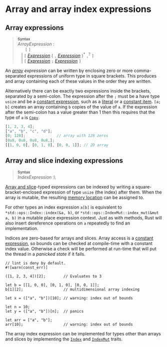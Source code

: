 # Array and array index expressions

## Array expressions

> **<sup>Syntax</sup>**\
> _ArrayExpression_ :\
> &nbsp;&nbsp; &nbsp;&nbsp; `[`  `]`\
> &nbsp;&nbsp; | `[` [_Expression_] ( `,` [_Expression_] )<sup>\*</sup> `,`<sup>?</sup> `]`\
> &nbsp;&nbsp; | `[` [_Expression_] `;` [_Expression_] `]`

An _[array] expression_ can be written by enclosing zero or more comma-separated
expressions of uniform type in square brackets. This produces and array
containing each of these values in the order they are written.

Alternatively there can be exactly two expressions inside the brackets,
separated by a semi-colon. The expression after the `;` must be a have type
`usize` and be a [constant expression], such as a [literal] or a [constant
item]. `[a; b]` creates an array containing `b` copies of the value of `a`. If
the expression after the semi-colon has a value greater than 1 then this
requires that the type of `a` is [`Copy`].

```rust
[1, 2, 3, 4];
["a", "b", "c", "d"];
[0; 128];              // array with 128 zeros
[0u8, 0u8, 0u8, 0u8,];
[[1, 0, 0], [0, 1, 0], [0, 0, 1]]; // 2D array
```

## Array and slice indexing expressions

> **<sup>Syntax</sup>**\
> _IndexExpression_ :\

[Array and slice]-typed expressions can be
indexed by writing a square-bracket-enclosed expression of type `usize` (the
index) after them. When the array is mutable, the resulting [memory location]
can be assigned to.

For other types an index expression `a[b]` is equivalent to
`*std::ops::Index::index(&a, b)`, or
`*std::ops::IndexMut::index_mut(&mut a, b)` in a mutable place expression
context. Just as with methods, Rust will also insert dereference operations on
`a` repeatedly to find an implementation.

Indices are zero-based for arrays and slices. Array access is a [constant
expression], so bounds can be checked at compile-time with a constant index
value. Otherwise a check will be performed at run-time that will put the thread
in a _panicked state_ if it fails.

```rust,should_panic
// lint is deny by default.
#![warn(const_err)]

([1, 2, 3, 4])[2];        // Evaluates to 3

let b = [[1, 0, 0], [0, 1, 0], [0, 0, 1]];
b[1][2];                  // multidimensional array indexing

let x = (["a", "b"])[10]; // warning: index out of bounds

let n = 10;
let y = (["a", "b"])[n];  // panics

let arr = ["a", "b"];
arr[10];                  // warning: index out of bounds
```

The array index expression can be implemented for types other than arrays and slices
by implementing the [`Index`] and [`IndexMut`] traits.

[Array and slice]: ../types.html#array-and-slice-types
[_Expression_]: /expressions.html
[`Copy`]: ../special-types-and-traits.html#copy
[`IndexMut`]: ../../std/ops/trait.IndexMut.html
[`Index`]: ../../std/ops/trait.Index.html
[array]: ../types.html#array-and-slice-types
[constant expression]: ../expressions.html#constant-expressions
[constant item]: ../items/constant-items.htm
[literal]: ../tokens.html#literals
[memory location]: /expressions.html#place-expressions-and-value-expressions
